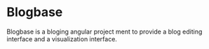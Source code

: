 # Blogbase
Blogbase is a bloging angular project ment to provide a blog editing interface and a visualization interface.
